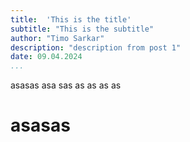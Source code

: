 ```yaml
---
title:  'This is the title'
subtitle: "This is the subtitle"
author: "Timo Sarkar"
description: "description from post 1"
date: 09.04.2024
...
```



asasas
asa
sas
as
as
as
as


# asasas
